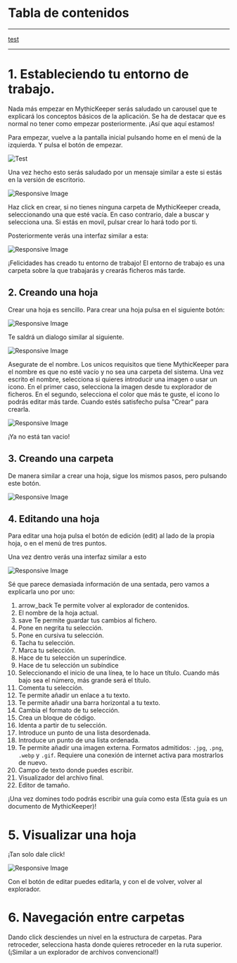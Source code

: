 
# Tabla de contenidos
___
[test](#test)
___

# 1. Estableciendo tu entorno de trabajo.

Nada más empezar en MythicKeeper serás saludado un carousel que te explicará los conceptos básicos de la aplicación. Se ha de destacar que es normal no tener como empezar posteriormente. ¡Así que aquí estamos!

Para empezar, vuelve a la pantalla inicial pulsando <span class="material-icons">home</span> en el menú de la izquierda. Y pulsa el botón de empezar.

![Test](https://i.imgur.com/eh1R9s8.png  "Responsive Image")

Una vez hecho esto serás saludado por un mensaje similar a este si estás en la versión de escritorio.

![](https://imgur.com/4wfaXzO  "Responsive Image")

Haz click en crear, si no tienes ninguna carpeta de MythicKeeper creada, seleccionando una que esté vacía. En caso contrario, dale a buscar y selecciona una. Si estás en movil, pulsar crear lo hará todo por ti.

Posteriormente verás una interfaz similar a esta:

![](https://i.imgur.com/TLWw2QX.png  "Responsive Image")

¡Felicidades has creado tu entorno de trabajo! El entorno de trabajo es una carpeta sobre la que trabajarás y crearás ficheros más tarde.

## 2. Creando una hoja

Crear una hoja es sencillo. Para crear una hoja pulsa en el siguiente botón:

![](https://i.imgur.com/IKOgpmh.png  "Responsive Image")

Te saldrá un dialogo similar al siguiente.

![](https://i.imgur.com/mNiPAgf.png  "Responsive Image")

Asegurate de el nombre. Los unicos requisitos que tiene MythicKeeper para el nombre es que no esté vacío y no sea una carpeta del sistema. Una vez escrito el nombre, selecciona si quieres introducir una imagen o usar un icono. En el primer caso, selecciona la imagen desde tu explorador de ficheros. En el segundo, selecciona el color que más te guste, el icono lo podrás editar más tarde. Cuando estés satisfecho pulsa "Crear" para crearla.

![](https://imgur.com/jimOCIR  "Responsive Image")

¡Ya no está tan vacio!

## 3. Creando una carpeta

De manera similar a crear una hoja, sigue los mismos pasos, pero pulsando este botón.

![](https://i.imgur.com/ualE8Nk.png  "Responsive Image")

## 4. Editando una hoja

Para editar una hoja pulsa el botón de edición (<span class="material-icons">edit</span>) al lado de la propia hoja, o en el menú de tres puntos.

Una vez dentro verás una interfaz similar a esto

![](https://i.imgur.com/2R1TD6D.png  "Responsive Image")

Sé que parece demasiada información de una sentada, pero vamos a explicarla uno por uno:

1. <span class="material-icons">arrow_back</span> Te permite volver al explorador de contenidos.
2. El nombre de la hoja actual.
3. <span class="material-icons">save</span> Te permite guardar tus cambios al fichero.
4. <span class="mdi mdi-format-bold"></span> Pone en negrita tu selección.
5. <span class="mdi mdi-format-italic"></span> Pone en cursiva tu selección.
6. <span class="mdi mdi-format-strikethrough-variant"></span> Tacha tu selección.
7. <span class="mdi mdi-color-highlight"></span> Marca tu selección.
8. <span class="mdi mdi-format-superscript"></span> Hace de tu selección un superíndice.
9. <span class="mdi mdi-format-subscript"></span> Hace de tu selección un subíndice
10. <span class="mdi mdi-format-size"></span> Seleccionando el inicio de una línea, te lo hace un título. Cuando más bajo sea el número, más grande será el título.
11. <span class="mdi mdi-format-quote-close"></span> Comenta tu selección.
12. <span class="mdi mdi-link"></span> Te permite añadir un enlace a tu texto.
13. <span class="mdi mdi-minus"></span> Te permite añadir una barra horizontal a tu texto.
14. <span class="mdi mdi-format-font"></span> Cambia el formato de tu selección.
15. <span class="mdi mdi-code-brackets"></span> Crea un bloque de código.
16. <span class="mdi mdi-format-indent-increase"></span> Identa a partir de tu selección.
17. <span class="mdi mdi-list-bulleted-square"></span> Introduce un punto de una lista desordenada.
18. <span class="mdi mdi-list-list-numered"></span> Introduce un punto de una lista ordenada.
19. <span class="mdi mdi-image-plus"></span> Te permite añadir una imagen externa. Formatos admitidos: `.jpg`, `.png`, `.webp` y `.gif`. Requiere una conexión de internet activa para mostrarlos de nuevo.
20. Campo de texto donde puedes escribir.
21. Visualizador del archivo final.
22. Editor de tamaño.

¡Una vez domines todo podrás escribir una guía como esta (Esta guía es un documento de MythicKeeper)!

# 5. Visualizar una hoja

¡Tan solo dale click!

![](https://i.imgur.com/miUexqO.png  "Responsive Image")

Con el botón de editar puedes editarla, y con el de volver, volver al explorador.

# 6. Navegación entre carpetas

Dando click desciendes un nivel en la estructura de carpetas. Para retroceder, selecciona hasta donde quieres retroceder en la ruta superior. (¡Similar a un explorador de archivos convencional!)
